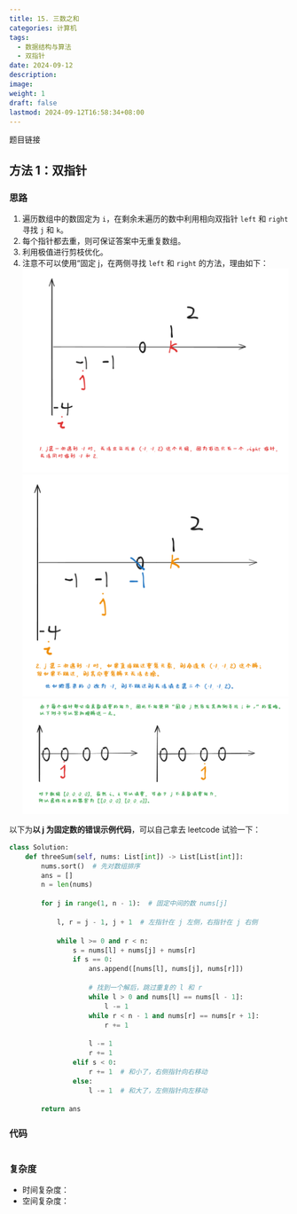 ```yaml
---
title: 15. 三数之和
categories: 计算机
tags:
  - 数据结构与算法
  - 双指针
date: 2024-09-12
description: 
image: 
weight: 1
draft: false
lastmod: 2024-09-12T16:58:34+08:00
---
```

题目链接

## 方法 1：双指针

### 思路

1. 遍历数组中的数固定为 `i`，在剩余未遍历的数中利用相向双指针 `left` 和 `right` 寻找 `j` 和 `k`。
2. 每个指针都去重，则可保证答案中无重复数组。
3. 利用极值进行剪枝优化。
4. 注意不可以使用“固定 j，在两侧寻找 `left` 和 `right` 的方法，理由如下：
![image.png](https://raw.githubusercontent.com/oLd-Y/PicGoPictures/main/20240912165620.png)
![image.png](https://raw.githubusercontent.com/oLd-Y/PicGoPictures/main/20240912165630.png)
![image.png](https://raw.githubusercontent.com/oLd-Y/PicGoPictures/main/20240912165801.png)

以下为**以 j 为固定数的错误示例代码**，可以自己拿去 leetcode 试验一下：
```python
class Solution:
    def threeSum(self, nums: List[int]) -> List[List[int]]:
        nums.sort()  # 先对数组排序
        ans = []
        n = len(nums)
        
        for j in range(1, n - 1):  # 固定中间的数 nums[j]
            
            l, r = j - 1, j + 1  # 左指针在 j 左侧，右指针在 j 右侧
            
            while l >= 0 and r < n:
                s = nums[l] + nums[j] + nums[r]
                if s == 0:
                    ans.append([nums[l], nums[j], nums[r]])
                    
                    # 找到一个解后，跳过重复的 l 和 r
                    while l > 0 and nums[l] == nums[l - 1]:
                        l -= 1
                    while r < n - 1 and nums[r] == nums[r + 1]:
                        r += 1
                    
                    l -= 1
                    r += 1
                elif s < 0:
                    r += 1  # 和小了，右侧指针向右移动
                else:
                    l -= 1  # 和大了，左侧指针向左移动
                    
        return ans

```

### 代码

```python

```


### 复杂度
- 时间复杂度：
- 空间复杂度：


